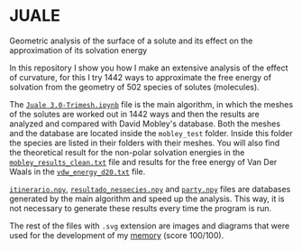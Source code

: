 # JUALE
Geometric analysis of the surface of a solute and its effect on the approximation of its solvation energy

In this repository I show you how I make an extensive analysis of the effect of curvature, for this I try 1442 ways to approximate the free energy of solvation from the geometry of 502 species of solutes (molecules).

The [`Juale 3.0-Trimesh.ipynb`](Juale3.0-Trimesh.ipynb) file is the main algorithm, in which the meshes of the solutes are worked out in 1442 ways and then the results are analyzed and compared with David Mobley's database. Both the meshes and the database are located inside the `mobley_test` folder. Inside this folder the species are listed in their folders with their meshes. You will also find the theoretical result for the non-polar solvation energies in the [`mobley_results_clean.txt`](mobley_test/mobley_results_clean.txt) file and results for the free energy of Van Der Waals in the [`vdw_energy_d20.txt`](mobley_test/vdw_energy_d20.txt) file.

[`itinerario.npy`](itinerario.npy), [`resultado_nespecies.npy`](resultado_nespecies.npy) and [`party.npy`](party.npy) files are databases generated by the main algorithm and speed up the analysis. This way, it is not necessary to generate these results every time the program is run.

The rest of the files with `.svg` extension are images and diagrams that were used for the development of my [memory](Memory_Echaiz_Bielitz.pdf) (score 100/100).
